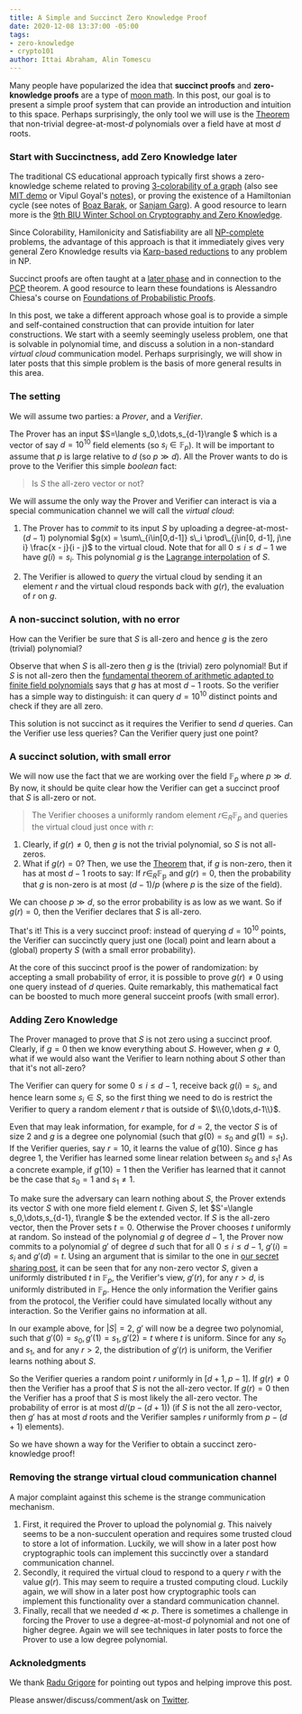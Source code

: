 ```yaml
---
title: A Simple and Succinct Zero Knowledge Proof
date: 2020-12-08 13:37:00 -05:00
tags:
- zero-knowledge
- crypto101
author: Ittai Abraham, Alin Tomescu
---
```


Many people have popularized the idea that **succinct proofs** and **zero-knowledge proofs** are a type of [moon math](https://medium.com/@VitalikButerin/quadratic-arithmetic-programs-from-zero-to-hero-f6d558cea649). In this post, our goal is to present a simple proof system that can provide an introduction and intuition to this space. Perhaps surprisingly, the only tool we will use is the [Theorem](/2020-07-17-the-marvels-of-polynomials-over-a-field) that non-trivial degree-at-most-$d$ polynomials over a field have at most $d$ roots.

### Start with Succinctness, add Zero Knowledge later
The traditional CS educational approach typically first shows a zero-knowledge scheme related to proving [3-colorability of a graph](https://crypto.stanford.edu/cs355/18sp/lec3.pdf) (also see [MIT demo](http://web.mit.edu/~ezyang/Public/graph/svg.html) or Vipul Goyal's [notes](https://www.cs.cmu.edu/~goyal/s18/15503/scribe_notes/lecture23.pdf)), or proving the existence of a Hamiltonian cycle (see notes of [Boaz Barak](https://www.boazbarak.org/cs127spring16/chap14_zero_knowledge.html), or [Sanjam Garg](https://people.eecs.berkeley.edu/~sanjamg/classes/cs294-spring16/scribes/7.pdf)). A good resource to learn more is the [9th BIU Winter School on Cryptography and Zero Knowledge](https://cyber.biu.ac.il/event/the-9th-biu-winter-school-on-cryptography/).

Since Colorability, Hamilonicity and Satisfiability are all [NP-complete](https://en.wikipedia.org/wiki/NP-completeness) problems, the advantage of this approach is that it immediately gives very general Zero Knowledge results via [Karp-based reductions](https://en.wikipedia.org/wiki/Polynomial-time_reduction) to any problem in NP. 

Succinct proofs are often taught at a [later phase](https://crypto.stanford.edu/cs355/19sp/lec17.pdf) and in connection to the [PCP](https://en.wikipedia.org/wiki/PCP_theorem) theorem. A good resource to learn these foundations is Alessandro Chiesa's course on [Foundations of Probabilistic Proofs](https://people.eecs.berkeley.edu/~alexch/classes/CS294-F2020.html).


In this post, we take a different approach whose goal is to provide a simple and self-contained construction that can provide intuition for later constructions.
We start with a seemly seemingly useless problem, one that is solvable in polynomial time, and discuss a solution in a non-standard *virtual cloud* communication model. Perhaps surprisingly, we will show in later posts that this simple problem is the basis of more general results in this area.


### The setting
We will assume two parties: a *Prover*, and a *Verifier*. 

The Prover has an input $S=\langle s_0,\dots,s_{d-1}\rangle $ which is a vector of say $d=10^{10}$ field elements (so $s_i \in \mathbb{F}_p$). It will be important to assume that $p$ is large relative to $d$ (so $p \gg  d$). All the Prover wants to do is prove to the Verifier this simple *boolean* fact:
> Is $S$ the all-zero vector or not?

We will assume the only way the Prover and Verifier can interact is via a special communication channel we will call the *virtual cloud*:
1. The Prover has to *commit* to its input $S$ by uploading a degree-at-most-$(d-1)$ polynomial $g(x) = \sum\_{i\in[0,d-1]} s\_i \prod\_{j\in[0, d-1], j\ne i} \frac{x - j}{i - j}$ to the virtual cloud. Note that for all $0\leq i \leq d-1$ we have $g(i) = s_i$. This polynomial $g$ is the [Lagrange interpolation](https://decentralizedthoughts.github.io/2020-07-17-polynomial-secret-sharing-and-the-lagrange-basis/) of $S$. 

2. The Verifier is allowed to *query* the virtual cloud by sending it an element $r$ and the virtual cloud responds back with $g(r)$, the evaluation of $r$ on $g$.


### A non-succinct solution, with no error
How can the Verifier be sure that $S$ is all-zero and hence $g$ is the zero (trivial) polynomial? 

Observe that when $S$ is all-zero then $g$ is the (trivial) zero polynomial! But if $S$ is not all-zero then the [fundamental theorem of arithmetic adapted to finite field polynomials](https://decentralizedthoughts.github.io/2020-07-17-the-marvels-of-polynomials-over-a-field/) says that $g$ has at most $d-1$ roots. So the verifier has a simple way to distinguish: it can query $d=10^{10}$ distinct points and check if they are all zero.

This solution is not succinct as it requires the Verifier to send $d$ queries. Can the Verifier use less queries? Can the Verifier query just one point?

### A succinct solution, with small error
We will now use the fact that we are working over the field $\mathbb{F}_p$ where $p\gg d$. By now, it should be quite clear how the Verifier can get a succinct proof that $S$ is all-zero or not.

> The Verifier chooses a uniformly random element $r \in_R \mathbb{F}_p$ and queries the virtual cloud just once with $r$:

1. Clearly, if $g(r) \neq 0$, then $g$ is not the trivial polynomial, so $S$ is not all-zeros.
2. What if $g(r)=0$? Then, we use the [Theorem](/2020-07-17-the-marvels-of-polynomials-over-a-field) that, if $g$ is non-zero, then it has at most $d-1$ roots to say: If $r\in_R \mathbb{F_p}$ and $g(r)=0$, then the probability that $g$ is non-zero is at most $(d-1)/p$ (where $p$ is the size of the field).

We can choose $p\gg d$, so the error probability is as low as we want. So if $g(r)=0$, then the Verifier declares that $S$ is all-zero.

That's it! This is a very succinct proof: instead of querying $d=10^{10}$ points, the Verifier can succinctly query just one (local) point and learn about a (global) property $S$ (with a small error probability).

At the core of this succinct proof is the power of randomization: by accepting a small probability of error, it is possible to prove $g(r) \neq 0$ using one query instead of $d$ queries. Quite remarkably, this mathematical fact can be boosted to much more general succeint proofs (with small error).

### Adding Zero Knowledge

The Prover managed to prove that $S$ is not zero using a succinct proof. Clearly, if $g=0$ then we know everything about $S$. However, when $g\neq 0$, what if we would also want the Verifier to learn nothing about $S$ other than that it's not all-zero?

The Verifier can query for some $0 \leq i \leq d-1$, receive back $g(i)=s_i$, and hence learn some $s_i \in S$, so the first thing we need to do is restrict the Verifier to query a random element $r$ that is outside of $\\{0,\dots,d-1\\}$.

Even that may leak information, for example, for $d=2$, the vector $S$ is of size $2$ and $g$ is a degree one polynomial (such that $g(0)=s_0$ and $g(1)=s_1)$. If the Verifier queries, say $r=10$, it learns the value of $g(10)$. Since $g$ has degree 1, the Verifier has learned some linear relation between $s_0$ and $s_1$! As a concrete example, if $g(10)=1$ then the Verifier has learned that it cannot be the case that $s_0=1$ and $s_1 \neq 1$.

To make sure the adversary can learn nothing about $S$, the Prover extends its vector $S$ with one more field element $t$. Given $S$, let $S'=\langle s_0,\dots,s_{d-1}, t\rangle $ be the extended vector. If $S$ is the all-zero vector, then the Prover sets $t=0$. Otherwise the Prover chooses $t$ uniformly at random. So instead of the polynomial $g$ of degree $d-1$, the Prover now commits to a polynomial $g'$ of degree $d$ such that for all $0\leq i \leq d-1$, $g'(i)=s_i$ and $g'(d)=t$. Using an argument that is similar to the one in [our secret sharing post](/2020-07-17-polynomial-secret-sharing-and-the-lagrange-basis), it can be seen that for any non-zero vector $S$, given a uniformly distributed $t$ in $\mathbb{F}_p$, the Verifier's view, $g'(r)$, for any $r>d$, is uniformly distributed in $\mathbb{F}_p$. Hence the only information the Verifier gains from the protocol, the Verifier could have simulated locally without any interaction. So the Verifier gains no information at all.

In our example above, for $|S|=2$, $g'$ will now be a degree two polynomial, such that $g'(0)=s_0, g'(1)=s_1, g'(2)=t$ where $t$ is uniform.
Since for any $s_0$ and $s_1$, and for any $r>2$, the distribution of $g'(r)$ is uniform, the Verifier learns nothing about $S$.

So the Verifier queries a random point $r$ uniformly in $[d+1,p-1]$. If $g(r) \neq 0$ then the Verifier has a proof that $S$ is not the all-zero vector. If $g(r)=0$ then the Verifier has a proof that $S$ is most likely the all-zero vector. The probability of error is at most $d/(p-(d+1))$ (if $S$ is not the all zero-vector, then $g'$ has at most $d$ roots and the Verifier samples $r$ uniformly from $p-(d+1)$ elements).

So we have shown a way for the Verifier to obtain a succinct zero-knowledge proof!

### Removing the strange virtual cloud communication channel

A major complaint against this scheme is the strange communication mechanism.
1. First, it required the Prover to upload the polynomial $g$. This naively seems to be a non-succulent operation and requires some trusted cloud to store a lot of information. Luckily, we will show in a later post how cryptographic tools can implement this succinctly over a standard communication channel.
2. Secondly, it required the virtual cloud to respond to a query $r$ with the value $g(r)$. This may seem to require a trusted computing cloud. Luckily again, we will show in a later post how cryptographic tools can implement this functionality over a standard communication channel.
3. Finally, recall that we needed $d\ll p$. There is sometimes a challenge in forcing the Prover to use a degree-at-most-$d$ polynomial and not one of higher degree. Again we will see techniques in later posts to force the Prover to use a low degree polynomial.

### Acknoledgments
We thank [Radu Grigore](http://rgrig.appspot.com/) for pointing out typos and helping improve this post.


Please answer/discuss/comment/ask on [Twitter](https://twitter.com/ittaia/status/1336363509492424704?s=20).
